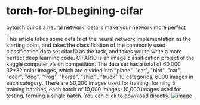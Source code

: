 # torch-for-DLbegining-cifar
pytorch builds a neural network: details make your network more perfect

  This article takes some details of the neural network implementation as the starting point, and takes the classification of the commonly used classification data set cifar10 as the task, and takes you to write a more perfect deep learning code.
  CIFAR10 is an image classification project of the kaggle computer vision competition. The data set has a total of 60,000 32*32 color images, which are divided into "plane", "car", "bird", "cat", "deer", "dog", "frog", "horse", "ship" , "truck" 10 categories, 6000 images in each category. There are 50,000 images used for training, forming 5 training batches, each batch of 10,000 images; 10,000 images used for testing, forming a single batch. You can click to download directly.
  ![image](https://user-images.githubusercontent.com/49756674/124407819-6c22d180-dd77-11eb-90a4-b552e981a781.png)

